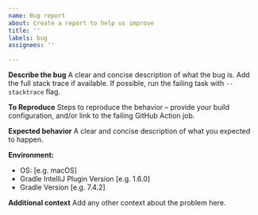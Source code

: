 ```yaml
---
name: Bug report
about: Create a report to help us improve
title: ''
labels: bug
assignees: ''

---
```


**Describe the bug**
A clear and concise description of what the bug is.
Add the full stack trace if available.
If possible, run the failing task with `--stacktrace` flag.

**To Reproduce**
Steps to reproduce the behavior – provide your build configuration, and/or link to the failing GitHub Action job.

**Expected behavior**
A clear and concise description of what you expected to happen.

**Environment:**
 - OS: [e.g. macOS]
 - Gradle IntelliJ Plugin Version [e.g. 1.6.0]
 - Gradle Version [e.g. 7.4.2]

**Additional context**
Add any other context about the problem here.
